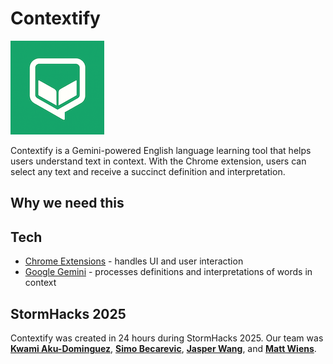 # Contextify

![Contextify logo](assets/icon_150x150.png)

Contextify is a Gemini-powered English language learning tool that helps users understand text in context. With the Chrome extension, users can select any text and receive a succinct definition and interpretation.

## Why we need this

## Tech

+ [Chrome Extensions](https://developer.chrome.com/docs/extensions) -
handles UI and user interaction
+ [Google Gemini](https://ai.google.dev/) - processes definitions and
interpretations of words in context

## StormHacks 2025

Contextify was created in 24 hours during StormHacks 2025. Our team was
[**Kwami Aku-Dominguez**](https://ca.linkedin.com/in/kwami-aku-dominguez-7018a028b),
[**Simo Becarevic**](https://github.com/simobecarevic),
[**Jasper Wang**](https://github.com/jasper-th-wang/),
and
[**Matt Wiens**](https://github.com/mwiens91).

